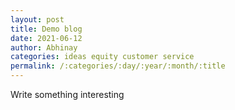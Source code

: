 ```yaml
---
layout: post
title: Demo blog
date: 2021-06-12
author: Abhinay
categories: ideas equity customer service
permalink: /:categories/:day/:year/:month/:title
---
```


Write something interesting
